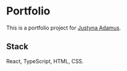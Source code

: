 # Portfolio

This is a portfolio project for [Justyna Adamus](https://www.linkedin.com/in/justyna-adamus-93a421286/).

## Stack

React, TypeScript, HTML, CSS.
